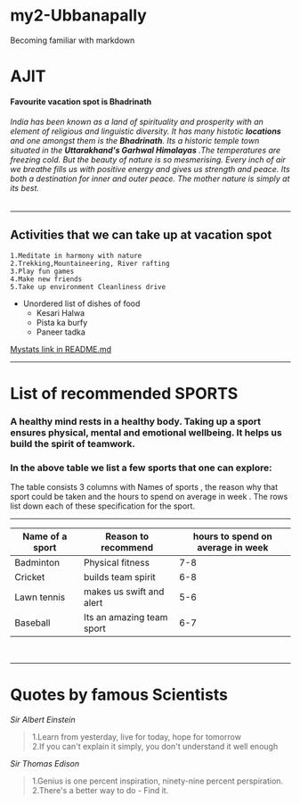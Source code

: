 # my2-Ubbanapally
Becoming familiar with markdown

# AJIT

#### Favourite vacation spot is Bhadrinath

 ###### India has been known as a land of spirituality and prosperity with an element of religious and linguistic diversity. It has many histotic **locations** and one amongst them is the **Bhadrinath**. Its a historic temple town situated in the __Uttarakhand's Garhwal Himalayas__ .The temperatures are freezing cold. But the beauty of nature is so mesmerising. Every inch of air we breathe fills us with positive energy and gives us strength and peace. Its both a destination for inner and outer peace. The mother nature is simply at its best.

---
## Activities that we can take up at vacation spot
    1.Meditate in harmony with nature
    2.Trekking,Mountaineering, River rafting
    3.Play fun games
    4.Make new friends
    5.Take up environment Cleanliness drive

* Unordered list of dishes of food
    * Kesari Halwa
    * Pista ka burfy
    * Paneer tadka

[Mystats link in README.md](MyStats.md) 

---
# List of recommended SPORTS<br>
###  A healthy mind rests in a healthy body. Taking up a sport ensures  physical, mental and emotional wellbeing. It helps us build the spirit of teamwork.

### In the above table we list a few sports that one can explore: <br>
The table consists 3 columns with Names of sports , the reason why that sport could be taken and the hours to spend on average in week . The rows list down each of these specification for the sport.

 --- 
| Name of a sport | Reason to recommend | hours to spend on average in week |
| --- | --- | --- |
|Badminton| Physical fitness | 7-8|
|Cricket | builds team spirit |   6-8  |
| Lawn tennis | makes us swift and alert |  5-6  |
| Baseball | Its an amazing team sport | 6-7 |
<br>

***
# Quotes by famous Scientists

*Sir Albert Einstein*
>1.Learn from yesterday, live for today, hope for tomorrow<br>
>2.If you can't explain it simply, you don't understand it well enough

*Sir Thomas Edison*
>1.Genius is one percent inspiration, ninety-nine percent perspiration.<br>
>2.There's a better way to do - Find it.



